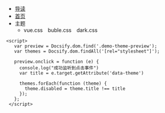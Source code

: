  * [导读](/study/README.md) 
 * [首页](/) 
 * 主题
   * <div class="demo-theme-preview">
       <a data-theme="vue">vue.css</a>
       <a data-theme="buble">buble.css</a>
       <a data-theme="dark">dark.css</a>
     </div>
<style>
       .demo-theme-preview a {
         padding-right: 10px;
       }
       .demo-theme-preview a:hover {
     cursor: pointer;
     text-decoration: underline;
   }
</style>


    <script>
       var preview = Docsify.dom.find('.demo-theme-preview');
       var themes = Docsify.dom.findAll('[rel="stylesheet"]');
       
       preview.onclick = function (e) {
         console.log("成功监听到点击事件")
         var title = e.target.getAttribute('data-theme')
       
         themes.forEach(function (theme) {
           theme.disabled = theme.title !== title
         });
       };
     </script>
